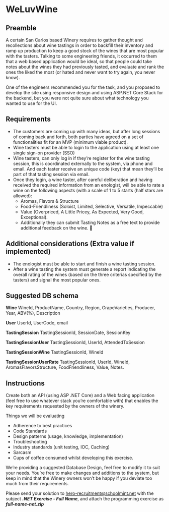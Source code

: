 # WeLuvWine #
## Preamble ##

A certain San Carlos based Winery requires to gather thought and recollections about wine tastings in order to backfill their inventory and ramp up production to keep a good stock of the wines that are most popular with the tasters. Talking to some engineering friends, it occurred to them that a web based application would be ideal, so that people could take notes about the wines they had previously tasted, and evaluate and rank the ones the liked the most (or hated and never want to try again, you never know).

One of the engineers recommended you for the task, and you proposed to develop the site using responsive design and using ASP.NET Core Stack for the backend, but you were not quite sure about what technology you wanted to use for the UI. 


## Requirements ##

* The customers are coming up with many ideas, but after long sessions of coming back and forth, both parties have agreed on a set of functionalities fit for an MVP (minimum viable product).
* Wine tasters must be able to login to the application using at least one single sign-on provider (SSO)
* Wine tasters, can only log in if they’re register for the wine tasting session, this is coordinated externally to the system, via phone and email. And each taster receive an unique code (key) that mean they’ll be part of that tasting session via email. 
* Once they login, a wine taster, after careful deliberation and having received the required information from an enologist, will be able to rate a wine on the following aspects (with a scale of 1 to 5 starts (half stars are allowed):
    * Aromas, Flavors & Structure
    * Food-Friendliness (Soloist, Limited, Selective, Versatile, Impeccable)
    * Value (Overpriced, A Little Pricey, As Expected, Very Good, Exceptional).
    * Additionally they can submit Tasting Notes as a free text to provide additional feedback on the wine. 

 
## Additional considerations (Extra value if implemented) ##
* The enologist must be able to start and finish a wine tasting session.
* After a wine tasting the system must generate a report indicating the overall rating of the wines (based on the three criterias specified by the tasters) and signal the most popular ones.


## Suggested DB schema ##

__Wine__
WineId, ProductName, Country, Region, GrapeVarieties, Producer, Year, ABV(%), Description 

__User__
UserId, UserCode, email

__TastingSession__
TastingSessionId, SessionDate, SessionKey

__TastingSessionUser__
TastingSessionId, UserId, AttendedToSession

__TastingSessionWine__
TastingSessionId, WineId

__TastingSessionUserRate__
TastingSessionId, UserId, WineId, AromasFlavorsStructure, FoodFriendliness, Value, Notes.

## Instructions ##

Create both an API (using ASP .NET Core) and a Web facing application (feel free to use whatever stack you’re comfortable with) that enables the key requirements requested by the owners of the winery. 

Things we will be evaluating
* Adherence to best practices
* Code Standards
* Design patterns (usage, knowledge, implementation)
* Troubleshooting
* Industry standards (unit testing, IOC, Caching)
* Sarcasm 
* Cups of coffee consumed whilst developing this exercise.

We’re providing a suggested Database Design, feel free to modify it to suit your needs. You’re free to make changes and additions to the system, but keep in mind that the Winery owners won’t be happy if you deviate too much from their requirements. 

Please send your solution to hero-recruitment@schoolmint.net with the subject ___.NET Exercise - Full Name___, and attach the programming exercise as ___full-name-net.zip___
